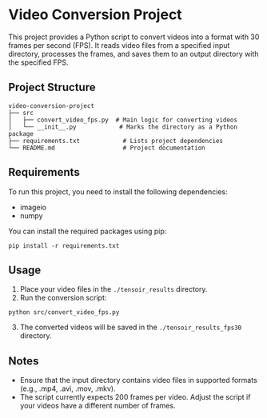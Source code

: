 # Video Conversion Project

This project provides a Python script to convert videos into a format with 30 frames per second (FPS). It reads video files from a specified input directory, processes the frames, and saves them to an output directory with the specified FPS.

## Project Structure

```
video-conversion-project
├── src
│   ├── convert_video_fps.py  # Main logic for converting videos
│   └── __init__.py            # Marks the directory as a Python package
├── requirements.txt            # Lists project dependencies
└── README.md                   # Project documentation
```

## Requirements

To run this project, you need to install the following dependencies:

- imageio
- numpy

You can install the required packages using pip:

```
pip install -r requirements.txt
```

## Usage

1. Place your video files in the `./tensoir_results` directory.
2. Run the conversion script:

```
python src/convert_video_fps.py
```

3. The converted videos will be saved in the `./tensoir_results_fps30` directory.

## Notes

- Ensure that the input directory contains video files in supported formats (e.g., .mp4, .avi, .mov, .mkv).
- The script currently expects 200 frames per video. Adjust the script if your videos have a different number of frames.